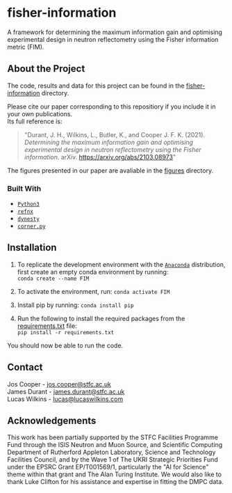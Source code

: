 # fisher-information
A framework for determining the maximum information gain and optimising experimental design in neutron reflectometry using the Fisher information metric (FIM).

## About the Project
The code, results and data for this project can be found in the [fisher-information](/fisher-information) directory. 

Please cite our paper corresponding to this repositiory if you include it in your own publications. <br />
Its full reference is:
> "Durant, J. H., Wilkins, L., Butler, K., and Cooper J. F. K. (2021). *Determining the maximum information gain and optimising experimental design in neutron reflectometry using the Fisher information*. arXiv. https://arxiv.org/abs/2103.08973"


The figures presented in our paper are avaliable in the [figures](/figures) directory.

### Built With
* [`Python3`](https://www.python.org/)
* [`refnx`](https://refnx.readthedocs.io/en/latest/)
* [`dynesty`](https://dynesty.readthedocs.io/en/latest/)
* [`corner.py`](https://corner.readthedocs.io/en/latest/)

## Installation
1. To replicate the development environment with the [`Anaconda`](https://www.anaconda.com/products/individual) distribution, first create an empty conda environment by running: <br /> ```conda create --name FIM```

2. To activate the environment, run: ```conda activate FIM```

3. Install pip by running: ```conda install pip```

4. Run the following to install the required packages from the [requirements.txt](/requirements.txt) file: <br />
   ```pip install -r requirements.txt```

You should now be able to run the code.

## Contact
Jos Cooper - jos.cooper@stfc.ac.uk\
James Durant - james.durant@stfc.ac.uk\
Lucas Wilkins - lucas@lucaswilkins.com

## Acknowledgements
This work has been partially supported by the  STFC Facilities Programme Fund  through the ISIS Neutron and Muon Source, and Scientific Computing Department of Rutherford Appleton Laboratory, Science and Technology Facilities Council, and by the Wave 1 of The UKRI Strategic Priorities Fund under the EPSRC Grant EP/T001569/1, particularly the "AI for Science" theme within that grant and The Alan Turing Institute. We would also like to thank Luke Clifton for his assistance and expertise in fitting the DMPC data.
